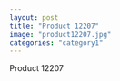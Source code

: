 ```yaml
---
layout: post
title: "Product 12207"
image: "product12207.jpg"
categories: "category1"
---
```

Product 12207
